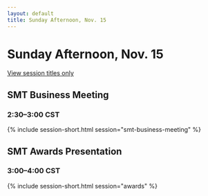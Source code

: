 ```yaml
---
layout: default
title: Sunday Afternoon, Nov. 15
---
```


# Sunday Afternoon, Nov. 15

[View session titles only](index-short)

## SMT Business Meeting

### 2:30–3:00 CST
{% include session-short.html session="smt-business-meeting" %}


## SMT Awards Presentation

### 3:00–4:00 CST
{% include session-short.html session="awards" %}